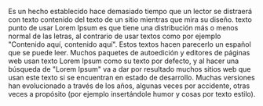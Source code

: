 Es un hecho establecido hace demasiado tiempo que un lector se distraerá con texto contenido del texto de un sitio mientras que mira su diseño.
texto punto de usar Lorem Ipsum es que tiene una distribución más o menos normal de las letras, al contrario de usar textos como por ejemplo
"Contenido aquí, contenido aquí". Estos textos hacen parecerlo un español que se puede leer. Muchos paquetes de autoedición y editores de
páginas web usan texto Lorem Ipsum como su texto por defecto, y al hacer una búsqueda de "Lorem Ipsum" va a dar por resultado muchos sitios web
que usan este texto si se encuentran en estado de desarrollo. Muchas versiones han evolucionado a través de los años, algunas veces por
accidente, otras veces a propósito (por ejemplo insertándole humor y cosas por texto estilo).